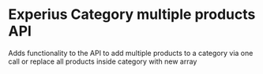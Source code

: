 # Experius Category multiple products API
Adds functionality to the API to add multiple products to a category via one call or replace all products inside category with new array